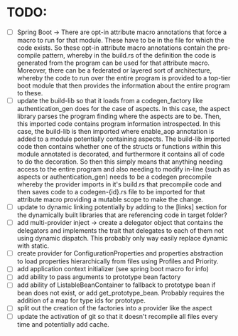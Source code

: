 # TODO:
- [ ] Spring Boot -> There are opt-in attribute macro annotations that force a macro to run for that module. These have to be in the file for which the code exists. So these opt-in attribute macro annotations contain the pre-compile pattern, whereby in the build.rs of the definition the code is generated from the program can be used for that attribute macro. Moreover, there can be a federated or layered sort of architecture, whereby the code to run over the entire program is provided to a top-tier boot module that then provides the information about the entire program to these.
- [ ] update the build-lib so that it loads from a codegen_factory like authentication_gen does for the case of aspects. In this case, the aspect library parses the program finding where the aspects are to be. Then, this imported code contains program information introspected. In this case, the build-lib is then imported where enable_aop annotation is added to a module potentially containing aspects. The build-lib imported code then contains whether one of the structs or functions within this module annotated is decorated, and furthermore it contains all of code to do the decoration. So then this simply means that anything needing access to the entire program and also needing to modify in-line (such as aspects or authentication_gen) needs to be a codegen precompile whereby the provider imports in it's build.rs that precompile code and then saves code to a codegen-{id}.rs file to be imported for that attribute macro providing a mutable scope to make the change.
- [ ] update to dynamic linking potentially by adding to the [links] section for the dynamically built libraries that are referencing code in target folder?
- [ ] add multi-provider inject -> create a delegator object that contains the delegators and implements the trait that delegates to each of them not using dynamic dispatch. This probably only way easily replace dynamic with static. 
- [ ] create provider for ConfigurationProperties and properties abstraction to load properties hierarchically from files using Profiles and Priority.
- [ ] add application context initializer (see spring boot macro for info)
- [ ] add ability to pass arguments to prototype bean factory
- [ ] add ability of ListableBeanContainer to fallback to prototype bean if bean does not exist, or add get_prototype_bean. Probably requires the addition of a map for type ids for prototype.
- [ ] split out the creation of the factories into a provider like the aspect
- [ ] update the activation of git so that it doesn't recompile all files every time and potentially add cache.
